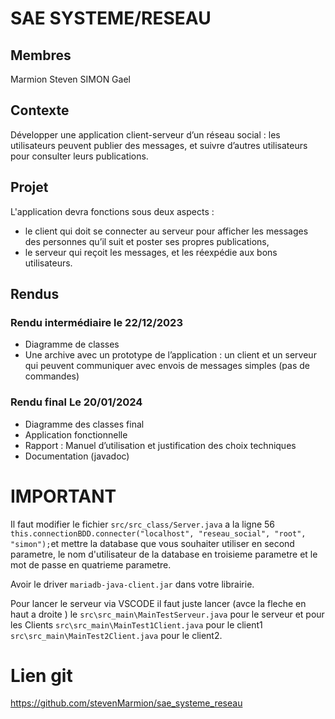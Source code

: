 # **SAE SYSTEME/RESEAU**

## Membres

Marmion Steven
SIMON Gael

## Contexte

Développer une application client-serveur d’un réseau social : les utilisateurs peuvent publier des messages, et suivre d’autres utilisateurs pour consulter leurs publications.

## Projet

L'application devra fonctions sous deux aspects :

- le client qui doit se connecter au serveur pour afficher les messages des personnes qu’il suit et poster ses propres publications,
- le serveur qui reçoit les messages, et les réexpédie aux bons utilisateurs.

## Rendus

### Rendu intermédiaire le 22/12/2023

- Diagramme de classes
- Une archive avec un prototype de l’application : un client et un serveur qui peuvent communiquer avec envois de messages simples (pas de commandes)

### Rendu final Le 20/01/2024

- Diagramme des classes final
- Application fonctionnelle
- Rapport : Manuel d’utilisation et justification des choix techniques
- Documentation (javadoc)

# IMPORTANT

Il faut modifier le fichier `src/src_class/Server.java` a la ligne 56 `this.connectionBDD.connecter("localhost", "reseau_social", "root", "simon");`et mettre la database que vous souhaiter utiliser en second parametre, le nom d'utilisateur de la database en troisieme parametre et le mot de passe en quatrieme parametre.

Avoir le driver `mariadb-java-client.jar` dans votre librairie.

Pour lancer le serveur via VSCODE il faut juste lancer (avce la fleche en haut a droite ) le `src\src_main\MainTestServeur.java` pour le serveur et pour les Clients `src\src_main\MainTest1Client.java` pour le client1
`src\src_main\MainTest2Client.java` pour le client2.

# Lien git

https://github.com/stevenMarmion/sae_systeme_reseau
